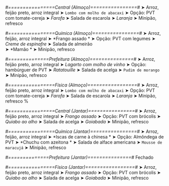 
*#================Central (Almoço)================#*
➤ Arroz, feijão preto, arroz integral
➤ `Lombo com molho de abacaxi`
➤ Opção: PVT com tomate-cereja
➤ *Farofa*
➤ Salada de escarola
➤ *Laranja*
➤ Minipão, refresco

*#================Química (Almoço)================#*
➤ Arroz, feijão, arroz integral
➤ *Frango assado *
➤ Opção:  PVT com legumes
➤ *Creme de espinafre*
➤ Salada de almeirão  
➤ *Mamão   *
➤ Minipão, refresco

*#==============Prefeitura (Almoço)===============#*
➤ Arroz, feijão preto, arroz integral
➤ *Lagarto com molho de vinho*
➤ Opção: hambúrguer de PVT 
➤ *Ratatouille*
➤ Salada de acelga
➤ `Pudim de morango`
➤ Minipão, refresco

*#================Física (Almoço)=================#*
➤ Arroz, feijão preto, arroz integral
➤ `Lombo com molho de abacaxi`
➤ Opção: PVT com tomate-cereja
➤ *Farofa*
➤ Salada de escarola
➤ *Laranja*
➤ Minipão, refresco
%

*#================Central (Jantar)================#*
➤ Arroz, feijão preto, arroz integral
➤ *Frango assado*
➤ Opção: PVT com brócolis
➤ *Quiabo ao alho*
➤ Salada de acelga
➤ *Goiabada*
➤ Minipão, refresco

*#================Química (Jantar)================#*
➤ Arroz, feijão, arroz integral
➤ *Iscas de carne à chinesa *
➤ Opção: Almôndega de PVT 
➤ *Chuchu com azeitona *
➤ Salada de alface americana 
➤ `Mousse de maracujá`
➤ Minipão, refresco

*#==============Prefeitura (Jantar)===============#*
Fechado

*#================Física (Jantar)=================#*
➤ Arroz, feijão preto, arroz integral
➤ *Frango assado*
➤ Opção: PVT com brócolis
➤ *Quiabo ao alho*
➤ Salada de acelga
➤ *Goiabada*
➤ Minipão, refresco
